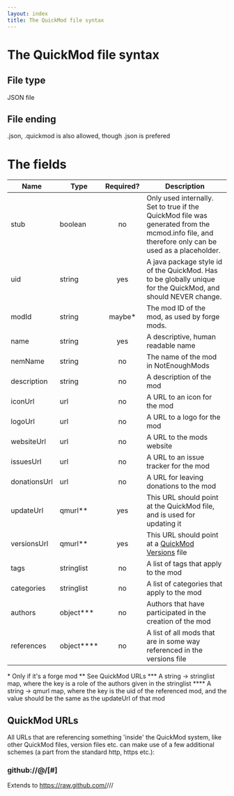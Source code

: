 ```yaml
---
layout: index
title: The QuickMod file syntax
---
```


# The QuickMod file syntax

## File type

JSON file

## File ending

.json, .quickmod is also allowed, though .json is prefered

# The fields

| Name | Type | Required? | Description |
|------|------|:---------:|-------------|
| stub | boolean | no | Only used internally. Set to true if the QuickMod file was generated from the mcmod.info file, and therefore only can be used as a placeholder. |
| uid  | string | yes | A java package style id of the QuickMod. Has to be globally unique for the QuickMod, and should NEVER change. |
| modId | string | maybe\* | The mod ID of the mod, as used by forge mods. |
| name | string | yes | A descriptive, human readable name |
| nemName | string | no | The name of the mod in NotEnoughMods |
| description | string | no | A description of the mod |
| iconUrl | url | no | A URL to an icon for the mod |
| logoUrl | url | no | A URL to a logo for the mod |
| websiteUrl | url | no | A URL to the mods website |
| issuesUrl | url | no | A URL to an issue tracker for the mod |
| donationsUrl | url | no | A URL for leaving donations to the mod |
| updateUrl | qmurl\*\* | yes | This URL should point at the QuickMod file, and is used for updating it |
| versionsUrl | qmurl\*\* | yes | This URL should point at a [QuickMod Versions](qm_version_spec.html) file |
| tags | stringlist | no | A list of tags that apply to the mod |
| categories | stringlist | no | A list of categories that apply to the mod |
| authors | object\*\*\* | no | Authors that have participated in the creation of the mod |
| references | object\*\*\*\* | no | A list of all mods that are in some way referenced in the versions file |

\* Only if it's a forge mod
\*\* See QuickMod URLs
\*\*\* A string -> stringlist map, where the key is a role of the authors given in the stringlist
\*\*\*\* A string -> qmurl map, where the key is the uid of the referenced mod, and the value should be the same as the updateUrl of that mod

## QuickMod URLs

All URLs that are referencing something 'inside' the QuickMod system, like other QuickMod files, version files etc. can make use of a few additional schemes (a part from the standard http, https etc.):

### github://<user>@<repo>/<filename>[#<branch>]

Extends to https://raw.github.com/<user>/<repo>/<branch>/<filename>
